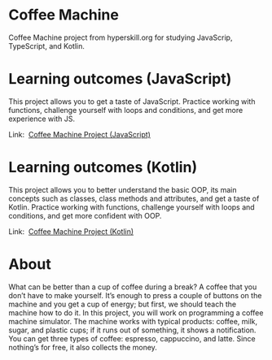 # Coffee Machine
Coffee Machine project from hyperskill.org for studying JavaScrip, TypeScript, and Kotlin.

# Learning outcomes (JavaScript)
This project allows you to get a taste of JavaScript. Practice working with functions, challenge yourself with loops and conditions, and get more experience with JS.
<p>Link:&nbsp;&nbsp;<a href="https://hyperskill.org/projects/220?track=32">Coffee Machine Project (JavaScript)</a></p>

# Learning outcomes (Kotlin)
This project allows you to better understand the basic OOP, its main concepts such as classes, class methods and attributes, and get a taste of Kotlin. Practice working with functions, challenge yourself with loops and conditions, and get more confident with OOP.
<p>Link:&nbsp;&nbsp;<a href="https://hyperskill.org/projects/220?track=32">Coffee Machine Project (Kotlin)</a></p>

# About
What can be better than a cup of coffee during a break? A coffee that you don’t have to make yourself. It’s enough to press a couple of buttons on the machine and you get a cup of energy; but first, we should teach the machine how to do it. In this project, you will work on programming a coffee machine simulator. The machine works with typical products: coffee, milk, sugar, and plastic cups; if it runs out of something, it shows a notification. You can get three types of coffee: espresso, cappuccino, and latte. Since nothing’s for free, it also collects the money.
